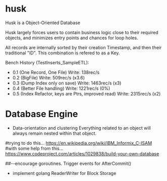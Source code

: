 # husk
Husk is a Object-Oriented Database

Husk largely forces users to contain business logic close to their required objects, and minimizes entry points and chances for loop holes.

All records are internally sorted by their creation Timestamp, and then their traditional "ID".
This combination is refered to as a Key. 

Bench History (TestInserts_SampleETL):
* 0.1 (One Record, One File) Write: 138rec/s
* 0.2 (BigFile) Write: 509rec/s (x3.6)
* 0.3 (Dump Index only on save) Write: 1463rec/s (x3)
* 0.4 (Better File handling) Write: 1221rec/s (0%)
* 0.5 (Index Refactor, keys are Ptrs, improved read) Write: 2315rec/s (x2)

# Database Engine
* Data-orientation and clustering
Everything related to an object will always remain nested within that object. 

#trying to do this... https://en.wikipedia.org/wiki/IBM_Informix_C-ISAM
#with some help from this... https://www.codeproject.com/articles/1029838/build-your-own-database


##--encourage goroutines. Trigger events for AfterCommit()
* implement golang ReaderWriter for Block Storage